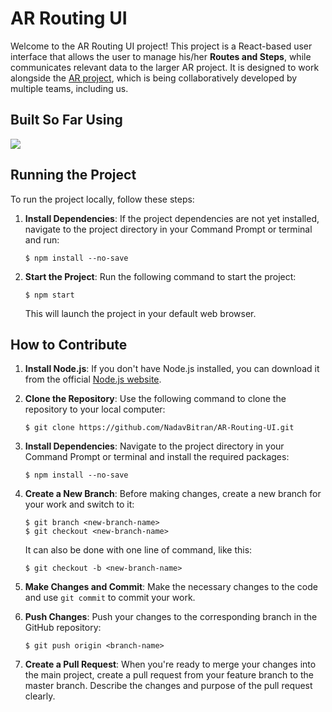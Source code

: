 
# AR Routing UI

Welcome to the AR Routing UI project! This project is a React-based user interface that allows the user to manage his/her **Routes and Steps**, while communicates relevant data to the larger AR project. It is designed to work alongside the [AR project](https://github.com/KapGames/AR-Team "Link to AR project"), which is being collaboratively developed by multiple teams, including us.

## Built So Far Using
[![](https://skillicons.dev/icons?i=html,css,javascript,react)](https://skillicons.dev)

## Running the Project

To run the project locally, follow these steps:

1. **Install Dependencies**: If the project dependencies are not yet installed, navigate to the project directory in your Command Prompt or terminal and run:
	```
	$ npm install --no-save
	```
2. **Start the Project**: Run the following command to start the project:
	```
	$ npm start
	```
	This will launch the project in your default web browser.

## How to Contribute

1. **Install Node.js**: If you don't have Node.js installed, you can download it from the official [Node.js website](https://nodejs.org/en).

2. **Clone the Repository**: Use the following command to clone the repository to your local computer:
	```
	$ git clone https://github.com/NadavBitran/AR-Routing-UI.git
	```
	
3. **Install Dependencies**: Navigate to the project directory in your Command Prompt or terminal and install the required packages:
	```
	$ npm install --no-save
	```

4. **Create a New Branch**: Before making changes, create a new branch for your work and switch to it:
	```
	$ git branch <new-branch-name>
	$ git checkout <new-branch-name>
	```
	It can also be done with one line of command, like this:
	```
	$ git checkout -b <new-branch-name>
	```

5. **Make Changes and Commit**: Make the necessary changes to the code and use `git commit` to commit your work. 

6.  **Push Changes**: Push your changes to the corresponding branch in the GitHub repository:
	```
	$ git push origin <branch-name>
	```
7. **Create a Pull Request**: When you're ready to merge your changes into the main project, create a pull request from your feature branch to the master branch. Describe the changes and purpose of the pull request clearly.
